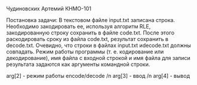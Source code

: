 Чудиновских Артемий КНМО-101

Постановка задачи:
В текстовом файле input.txt записана строка. 
Необходимо закодировать ее, используя алгоритм RLE, закодированную строку сохранить в файле code.txt. 
После этого раскодировать сроку из файла code.txt, результат сохранить в decode.txt. 
Очевидно, что строки в файлах input.txt иdecode.txt должны совпадать.
Режим работы программы (т. е. кодирование или декодирование), имя файла с входной строкой и имя файла для записи
результата задаются как аргументы командной строки.

arg[2] - режим работы encode/decode
/n arg[3] - ввод
/n arg[4] - вывод
